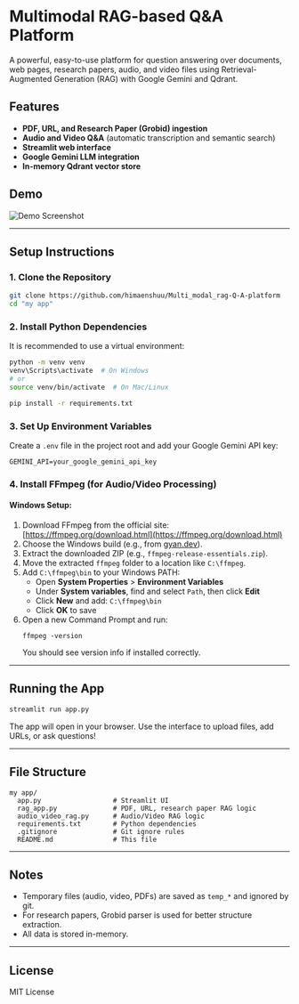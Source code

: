 # Multimodal RAG-based Q&A Platform

A powerful, easy-to-use platform for question answering over documents, web pages, research papers, audio, and video files using Retrieval-Augmented Generation (RAG) with Google Gemini and Qdrant.

## Features
- **PDF, URL, and Research Paper (Grobid) ingestion**
- **Audio and Video Q&A** (automatic transcription and semantic search)
- **Streamlit web interface**
- **Google Gemini LLM integration**
- **In-memory Qdrant vector store**

## Demo
![Demo Screenshot](demo_screenshot.png) <!-- Add your screenshot if available -->

---

## Setup Instructions

### 1. Clone the Repository
```bash
git clone https://github.com/himaenshuu/Multi_modal_rag-Q-A-platform
cd "my app"
```

### 2. Install Python Dependencies
It is recommended to use a virtual environment:
```bash
python -m venv venv
venv\Scripts\activate  # On Windows
# or
source venv/bin/activate  # On Mac/Linux

pip install -r requirements.txt
```

### 3. Set Up Environment Variables
Create a `.env` file in the project root and add your Google Gemini API key:
```
GEMINI_API=your_google_gemini_api_key
```

### 4. Install FFmpeg (for Audio/Video Processing)
#### **Windows Setup:**
1. Download FFmpeg from the official site: [https://ffmpeg.org/download.html](https://ffmpeg.org/download.html)
2. Choose the Windows build (e.g., from [gyan.dev](https://www.gyan.dev/ffmpeg/builds/)).
3. Extract the downloaded ZIP (e.g., `ffmpeg-release-essentials.zip`).
4. Move the extracted `ffmpeg` folder to a location like `C:\ffmpeg`.
5. Add `C:\ffmpeg\bin` to your Windows PATH:
   - Open **System Properties** > **Environment Variables**
   - Under **System variables**, find and select `Path`, then click **Edit**
   - Click **New** and add: `C:\ffmpeg\bin`
   - Click **OK** to save
6. Open a new Command Prompt and run:
   ```
   ffmpeg -version
   ```
   You should see version info if installed correctly.

---

## Running the App
```bash
streamlit run app.py
```

The app will open in your browser. Use the interface to upload files, add URLs, or ask questions!

---

## File Structure
```
my app/
  app.py                  # Streamlit UI
  rag_app.py              # PDF, URL, research paper RAG logic
  audio_video_rag.py      # Audio/Video RAG logic
  requirements.txt        # Python dependencies
  .gitignore              # Git ignore rules
  README.md               # This file
```

---

## Notes
- Temporary files (audio, video, PDFs) are saved as `temp_*` and ignored by git.
- For research papers, Grobid parser is used for better structure extraction.
- All data is stored in-memory.

---

## License
MIT License 
